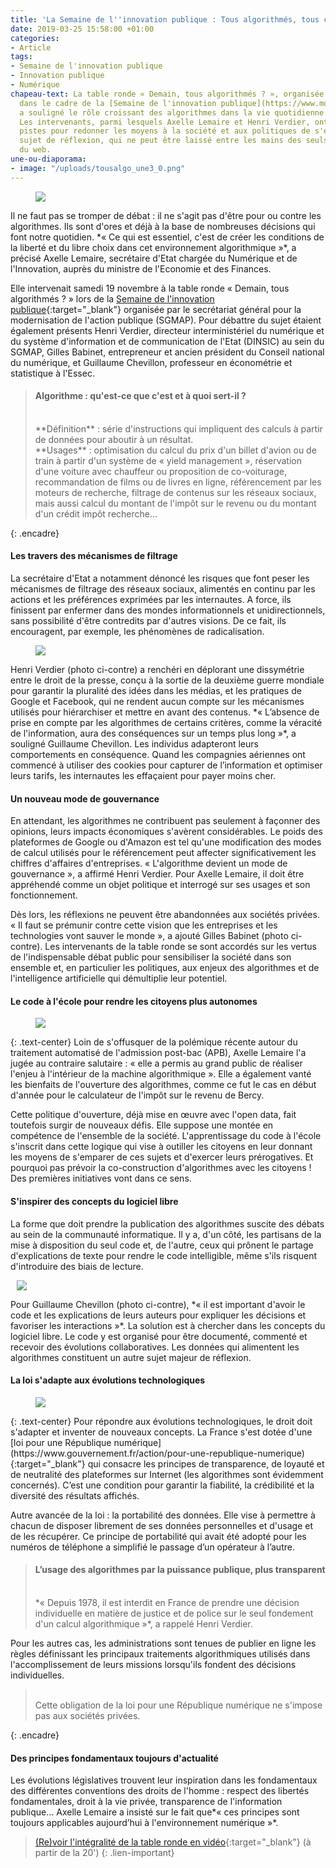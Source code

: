 ```yaml
---
title: 'La Semaine de l''innovation publique : Tous algorithmés, tous concernés !'
date: 2019-03-25 15:58:00 +01:00
categories:
- Article
tags:
- Semaine de l'innovation publique
- Innovation publique
- Numérique
chapeau-text: La table ronde « Demain, tous algorithmés ? », organisée le 19 novembre
  dans le cadre de la [Semaine de l'innovation publique](https://www.modernisation.gouv.fr/la-semaine-de-linnovation-publique){:target="_blank"},
  a souligné le rôle croissant des algorithmes dans la vie quotidienne des citoyens.
  Les intervenants, parmi lesquels Axelle Lemaire et Henri Verdier, ont exploré des
  pistes pour redonner les moyens à la société et aux politiques de s'emparer d'un
  sujet de réflexion, qui ne peut être laissé entre les mains des seuls grands noms
  du web.
une-ou-diaporama:
- image: "/uploads/tousalgo_une3_0.png"
---
```


<figure class='image-left' style='width: 40%; margin-right: 10px;'>
<img src="/uploads/tousalgo-alemaire.png"/>
</figure>
Il ne faut pas se tromper de débat : il ne s'agit pas d'être pour ou contre les algorithmes. Ils sont d'ores et déjà à la base de nombreuses décisions qui font notre quotidien. *« Ce qui est essentiel, c'est de créer les conditions de la liberté et du libre choix dans cet environnement algorithmique »*, a précisé Axelle Lemaire, secrétaire d'Etat chargée du Numérique et de l'Innovation, auprès du ministre de l'Economie et des Finances.

Elle intervenait samedi 19 novembre à la table ronde « Demain, tous algorithmés ? » lors de la [Semaine de l'innovation publique](https://www.modernisation.gouv.fr/la-semaine-de-linnovation-publique){:target="_blank"} organisée par le secrétariat général pour la modernisation de l'action publique (SGMAP). Pour débattre du sujet étaient également présents Henri Verdier, directeur interministériel du numérique et du système d'information et de communication de l'Etat (DINSIC) au sein du SGMAP, Gilles Babinet, entrepreneur et ancien président du Conseil national du numérique, et Guillaume Chevillon, professeur en économétrie et statistique à l'Essec.

> #### Algorithme : qu'est-ce que c'est et à quoi sert-il ?
><br>
> **Définition** : série d'instructions qui impliquent des calculs à partir de données pour aboutir à un résultat. <br>
> **Usages** : optimisation du calcul du prix d'un billet d'avion ou de train à partir d'un système de « yield management », réservation d'une voiture avec chauffeur ou proposition de co-voiturage, recommandation de films ou de livres en ligne, référencement par les moteurs de recherche, filtrage de contenus sur les réseaux sociaux, mais aussi calcul du montant de l'impôt sur le revenu ou du montant d'un crédit impôt recherche...
{: .encadre}

#### Les travers des mécanismes de filtrage
La secrétaire d'Etat a notamment dénoncé les risques que font peser les mécanismes de filtrage des réseaux sociaux, alimentés en continu par les actions et les préférences exprimées par les internautes. A force, ils finissent par enfermer dans des mondes informationnels et unidirectionnels, sans possibilité d'être contredits par d'autres visions. De ce fait, ils encouragent, par exemple, les phénomènes de radicalisation.

<figure class='image-left' style='width: 40%; margin-right: 10px;'>
<img src="/uploads/tousalgo-henri.png"/>
</figure>Henri Verdier (photo ci-contre) a renchéri en déplorant une dissymétrie entre le droit de la presse, conçu à la sortie de la deuxième guerre mondiale pour garantir la pluralité des idées dans les médias, et les pratiques de Google et Facebook, qui ne rendent aucun compte sur les mécanismes utilisés pour hiérarchiser et mettre en avant des contenus. *« L’absence de prise en compte par les algorithmes de certains critères, comme la véracité de l'information, aura des conséquences sur un temps plus long »*, a souligné Guillaume Chevillon. Les individus adapteront leurs comportements en conséquence. Quand les compagnies aériennes ont commencé à utiliser des cookies pour capturer de l’information et optimiser leurs tarifs, les internautes les effaçaient pour payer moins cher.

#### Un nouveau mode de gouvernance
En attendant, les algorithmes ne contribuent pas seulement à façonner des opinions, leurs impacts économiques s'avèrent considérables. Le poids des plateformes de Google ou d'Amazon est tel qu'une modification des modes de calcul utilisés pour le référencement peut affecter significativement les chiffres d'affaires d'entreprises. « L'algorithme devient un mode de gouvernance », a affirmé Henri Verdier. Pour Axelle Lemaire, il doit être appréhendé comme un objet politique et interrogé sur ses usages et son fonctionnement.

Dès lors, les réflexions ne peuvent être abandonnées aux sociétés privées. « Il faut se prémunir contre cette vision que les entreprises et les technologies vont sauver le monde », a ajouté Gilles Babinet (photo ci-contre). Les intervenants de la table ronde se sont accordés sur les vertus de l'indispensable débat public pour sensibiliser la société dans son ensemble et, en particulier les politiques, aux enjeux des algorithmes et de l'intelligence artificielle qui démultiplie leur potentiel.
 
#### Le code à l'école pour rendre les citoyens plus autonomes
<figure class='image-centre' style='width: 100%;'><img src="/uploads/tousalgo_une2.png"/></figure>
{: .text-center}
Loin de s'offusquer de la polémique récente autour du traitement automatisé de l'admission post-bac (APB), Axelle Lemaire l'a jugée au contraire salutaire : « elle a permis au grand public de réaliser l'enjeu à l'intérieur de la machine algorithmique ». Elle a également vanté les bienfaits de l'ouverture des algorithmes, comme ce fut le cas en début d'année pour le calculateur de l'impôt sur le revenu de Bercy.

Cette politique d'ouverture, déjà mise en œuvre avec l'open data, fait toutefois surgir de nouveaux défis. Elle suppose une montée en compétence de l'ensemble de la société. L'apprentissage du code à l'école s'inscrit dans cette logique qui vise à outiller les citoyens en leur donnant les moyens de s'emparer de ces sujets et d'exercer leurs prérogatives. Et pourquoi pas prévoir la co-construction d'algorithmes avec les citoyens ! Des premières initiatives vont dans ce sens.
 
#### S'inspirer des concepts du logiciel libre
La forme que doit prendre la publication des algorithmes suscite des débats au sein de la communauté informatique. Il y a, d'un côté, les partisans de la mise à disposition du seul code et, de l'autre, ceux qui prônent le partage d'explications de texte pour rendre le code intelligible, même s'ils risquent d'introduire des biais de lecture.

<figure class='image-right' style='width: 40%; margin-left: 10px;'>
<img src="/uploads/tousalgo-chevillon.png"/>
</figure>
Pour Guillaume Chevillon (photo ci-contre), *« il est important d'avoir le code et les explications de leurs auteurs pour expliquer les décisions et favoriser les interactions »*. La solution est à chercher dans les concepts du logiciel libre. Le code y est organisé pour être documenté, commenté et recevoir des évolutions collaboratives. Les données qui alimentent les algorithmes constituent un autre sujet majeur de réflexion.

#### La loi s'adapte aux évolutions technologiques
<figure class='image-centre' style='width: 100%;'><img src="/uploads/loi-repnum.jpg"/></figure>
{: .text-center}
Pour répondre aux évolutions technologiques, le droit doit s'adapter et inventer de nouveaux concepts. La France s'est dotée d'une [loi pour une République numérique](https://www.gouvernement.fr/action/pour-une-republique-numerique){:target="_blank"} qui consacre les principes de transparence, de loyauté et de neutralité des plateformes sur Internet (les algorithmes sont évidemment concernés). C’est une condition pour garantir la fiabilité, la crédibilité et la diversité des résultats affichés.

Autre avancée de la loi : la portabilité des données. Elle vise à permettre à chacun de disposer librement de ses données personnelles et d'usage et de les récupérer. Ce principe de portabilité qui avait été adopté pour les numéros de téléphone a simplifié le passage d’un opérateur à l’autre.

> #### L’usage des algorithmes par la puissance publique, plus transparent
> <br>
> *« Depuis 1978, il est interdit en France de prendre une décision individuelle en matière de justice et de police sur le seul fondement d'un calcul algorithmique »*, a rappelé Henri Verdier.
> <br>
Pour les autres cas, les administrations sont tenues de publier en ligne les règles définissant les principaux traitements algorithmiques utilisés dans l'accomplissement de leurs missions lorsqu'ils fondent des décisions individuelles.
> <br>
> Cette obligation de la loi pour une République numérique ne s'impose pas aux sociétés privées.
{: .encadre}
 
#### Des principes fondamentaux toujours d'actualité 

Les évolutions législatives trouvent leur inspiration dans les fondamentaux des différentes conventions des droits de l'homme : respect des libertés fondamentales, droit à la vie privée, transparence de l'information publique… Axelle Lemaire a insisté sur le fait que*« ces principes sont toujours applicables aujourd’hui à l'environnement numérique »*. <br>
> [(Re)voir l'intégralité de la table ronde en vidéo](https://www.dailymotion.com/video/x52onf2){:target="_blank"} (à partir de la 20')
{: .lien-important}